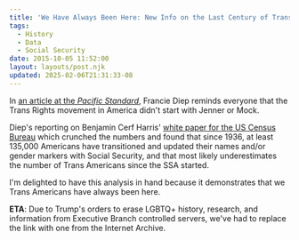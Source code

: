```yaml
---
title: 'We Have Always Been Here: New Info on the Last Century of Trans Lives'
tags:
  - History
  - Data
  - Social Security
date: 2015-10-05 11:52:00
layout: layouts/post.njk
updated: 2025-02-06T21:31:33-08
---
```


In [an article at the *Pacific Standard*](http://www.psmag.com/politics-and-law/data-on-transgender-americans), Francie Diep reminds everyone that the Trans Rights movement in America didn't start with Jenner or Mock.

Diep's reporting on Benjamin Cerf Harris' [white paper for the US Census Bureau](https://web.archive.org/web/20170112190056/https://www.census.gov/srd/carra/15_03_Likely_Transgender_Individuals_in_ARs_and_2010Census.pdf) which crunched the numbers and found that since 1936, at least 135,000 Americans have transitioned and updated their names and/or gender markers with Social Security, and that most likely underestimates the number of Trans Americans since the SSA started.

I'm delighted to have this analysis in hand because it demonstrates that we Trans Americans have always been here.

**ETA**: Due to Trump's orders to erase LGBTQ+ history, research, and information from Executive Branch controlled servers, we've had to replace the link with one from the Internet Archive.
